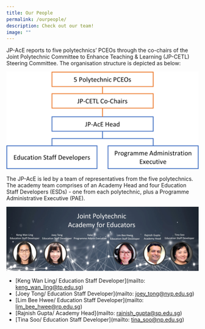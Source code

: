 ```yaml
---
title: Our People
permalink: /ourpeople/
description: Check out our team!
image: ""
---
```

JP-AcE reports to five polytechnics’ PCEOs through the co-chairs of the Joint Polytechnic Committee to Enhance Teaching & Learning (JP-CETL) Steering Committee. The organisation structure is depicted as below:

![](/images/jpace%20infrastructure.png)

The JP-AcE is led by a team of representatives from the five polytechnics. The academy team comprises of an Academy Head and four Education Staff Developers (ESDs) - one from each polytechnic, plus a Programme Administrative Executive (PAE).

![](/images/team.jpg)

* [Keng Wan Ling/ Education Staff Developer](mailto: keng_wan_ling@tp.edu.sg)
* [Joey Tong/ Education Staff Developer](mailto: joey_tong@nyp.edu.sg)
* [Lim Bee Hwee/ Education Staff Developer](mailto: lim_bee_hwee@rp.edu.sg)
* [Rajnish Gupta/ Academy Head](mailto: rajnish_gupta@sp.edu.sg)
* [Tina Soo/ Education Staff Developer](mailto: tina_soo@np.edu.sg)